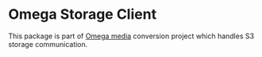 # Omega Storage Client

This package is part of [Omega media](https://play.google.com/store/apps/details?id=com.ahmed.omega_streaming) conversion project which handles S3 storage communication.